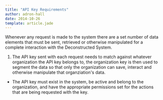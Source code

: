 ```yaml
---
title: "API Key Requirements"
author: adron-hall
date: 2014-10-26
template: article.jade
---
```


Whenever any request is made to the system there are a set number of data elements that must be sent, retrieved or otherwise manipulated for a complete interaction with the Deconstructed System.

1. The API key sent with each request needs to match against whatever organization the API key belongs to, the organization key is then used to segment the data so that only the organization can save, interact and otherwise manipulate that organziation's data.
* The API key must exist in the system, be active and belong to the organization, and have the appropriate permissions set for the actions that are being requested with the key.

